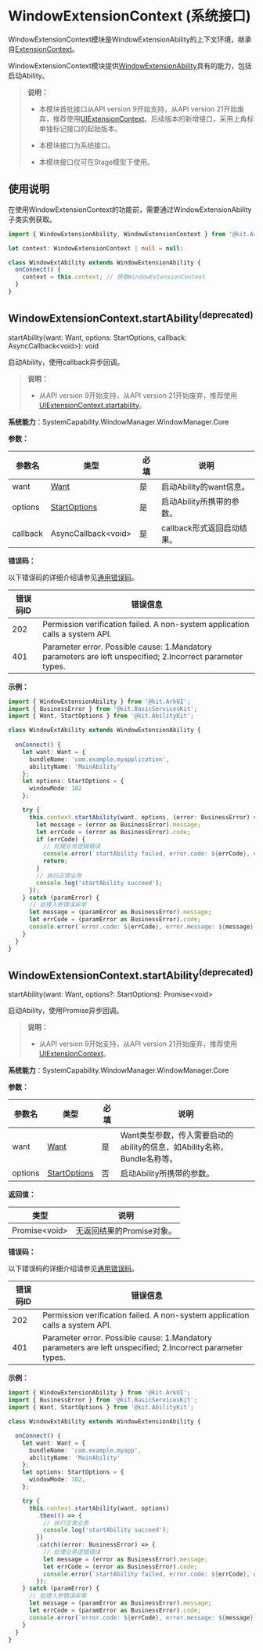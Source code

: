 # WindowExtensionContext (系统接口)
<!--Kit: ArkUI-->
<!--Subsystem: Window-->
<!--Owner: @chbchb12-->
<!--Designer: @stupidb-->
<!--Tester: @qinliwen0417-->
<!--Adviser: @ge-yafang-->

WindowExtensionContext模块是WindowExtensionAbility的上下文环境，继承自[ExtensionContext](../apis-ability-kit/js-apis-inner-application-extensionContext.md)。

WindowExtensionContext模块提供[WindowExtensionAbility](js-apis-application-windowExtensionAbility-sys.md)具有的能力，包括启动Ability。

> **说明：**
>
>  - 本模块首批接口从API version 9开始支持，从API version 21开始废弃，推荐使用[UIExtensionContext](../apis-ability-kit/js-apis-inner-application-uiExtensionContext.md)。后续版本的新增接口，采用上角标单独标记接口的起始版本。
>
>  - 本模块接口为系统接口。
>
>  - 本模块接口仅可在Stage模型下使用。

## 使用说明

在使用WindowExtensionContext的功能前，需要通过WindowExtensionAbility子类实例获取。

```ts
import { WindowExtensionAbility, WindowExtensionContext } from '@kit.ArkUI';

let context: WindowExtensionContext | null = null;

class WindowExtAbility extends WindowExtensionAbility {
  onConnect() {
    context = this.context; // 获取WindowExtensionContext
  }
}
```

## WindowExtensionContext.startAbility<sup>(deprecated)</sup>

startAbility(want: Want, options: StartOptions, callback: AsyncCallback&lt;void&gt;): void

启动Ability，使用callback异步回调。

> **说明：**
>
>  - 从API version 9开始支持，从API version 21开始废弃，推荐使用[UIExtensionContext.startability](../apis-ability-kit/js-apis-inner-application-uiExtensionContext.md#startability-1)。

**系统能力**：SystemCapability.WindowManager.WindowManager.Core

**参数：**

| 参数名 | 类型 | 必填 | 说明 |
| -------- | -------- | -------- | -------- |
| want | [Want](../apis-ability-kit/js-apis-app-ability-want.md)  | 是 | 启动Ability的want信息。 |
| options | [StartOptions](../apis-ability-kit/js-apis-app-ability-startOptions.md) | 是 | 启动Ability所携带的参数。 |
| callback | AsyncCallback&lt;void&gt; | 是 | callback形式返回启动结果。 |

**错误码：**

以下错误码的详细介绍请参见[通用错误码](../errorcode-universal.md)。

| 错误码ID | 错误信息 |
| ------- | --------------------------------------------- |
| 202     | Permission verification failed. A non-system application calls a system API. |
| 401     | Parameter error. Possible cause: 1.Mandatory parameters are left unspecified; 2.Incorrect parameter types. |

**示例：**

```ts
import { WindowExtensionAbility } from '@kit.ArkUI';
import { BusinessError } from '@kit.BasicServicesKit';
import { Want, StartOptions } from '@kit.AbilityKit';

class WindowExtAbility extends WindowExtensionAbility {
  
  onConnect() {
    let want: Want = {
      bundleName: 'com.example.myapplication',
      abilityName: 'MainAbility'
    };
    let options: StartOptions = {
      windowMode: 102
    };

    try {
      this.context.startAbility(want, options, (error: BusinessError) => {
        let message = (error as BusinessError).message;
        let errCode = (error as BusinessError).code;
        if (errCode) {
          // 处理业务逻辑错误
          console.error(`startAbility failed, error.code: ${errCode}, error.message: ${message}`);
          return;
        }
        // 执行正常业务
        console.log('startAbility succeed');
      });
    } catch (paramError) {
      // 处理入参错误异常
      let message = (paramError as BusinessError).message;
      let errCode = (paramError as BusinessError).code;
      console.error(`error.code: ${errCode}, error.message: ${message}`);
    }
  }
}
```

## WindowExtensionContext.startAbility<sup>(deprecated)</sup>

startAbility(want: Want, options?: StartOptions): Promise\<void>

启动Ability，使用Promise异步回调。

> **说明：**
>
>  - 从API version 9开始支持，从API version 21开始废弃，推荐使用[UIExtensionContext](../apis-ability-kit/js-apis-inner-application-uiExtensionContext.md#startability-2)。

**系统能力**：SystemCapability.WindowManager.WindowManager.Core

**参数：**

| 参数名 | 类型 | 必填 | 说明 |
| -------- | -------- | -------- | -------- |
| want | [Want](../apis-ability-kit/js-apis-app-ability-want.md)  | 是 | Want类型参数，传入需要启动的ability的信息，如Ability名称，Bundle名称等。 |
| options | [StartOptions](../apis-ability-kit/js-apis-app-ability-startOptions.md) | 否 | 启动Ability所携带的参数。 |

**返回值：**

| 类型 | 说明 |
| -------- | -------- |
| Promise&lt;void&gt; | 无返回结果的Promise对象。 |

**错误码：**

以下错误码的详细介绍请参见[通用错误码](../errorcode-universal.md)。

| 错误码ID | 错误信息 |
| ------- | --------------------------------------------- |
| 202     | Permission verification failed. A non-system application calls a system API. |
| 401     | Parameter error. Possible cause: 1.Mandatory parameters are left unspecified; 2.Incorrect parameter types. |

**示例：**

```ts
import { WindowExtensionAbility } from '@kit.ArkUI';
import { BusinessError } from '@kit.BasicServicesKit';
import { Want, StartOptions } from '@kit.AbilityKit';

class WindowExtAbility extends WindowExtensionAbility {

  onConnect() {
    let want: Want = {
      bundleName: 'com.example.myapp',
      abilityName: 'MainAbility'
    };
    let options: StartOptions = {
      windowMode: 102,
    };

    try {
      this.context.startAbility(want, options)
        .then(() => {
          // 执行正常业务
          console.log('startAbility succeed');
        })
        .catch((error: BusinessError) => {
          // 处理业务逻辑错误
          let message = (error as BusinessError).message;
          let errCode = (error as BusinessError).code;
          console.error(`startAbility failed, error.code: ${errCode}, error.message: ${message}`);
        });
    } catch (paramError) {
      // 处理入参错误异常
      let message = (paramError as BusinessError).message;
      let errCode = (paramError as BusinessError).code;
      console.error(`error.code: ${errCode}, error.message: ${message}`);
    }
  }
}
```